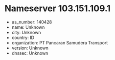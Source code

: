 # Nameserver 103.151.109.1

* as_number: 140428
* name: Unknown
* city: Unknown
* country: ID
* organization: PT Pancaran Samudera Transport
* version: Unknown
* dnssec: Unknown

